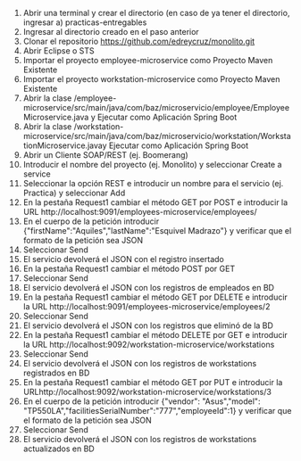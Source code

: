 

1. Abrir una terminal y crear el directorio (en caso de ya tener el directorio, ingresar a) practicas-entregables
2. Ingresar al directorio creado en el paso anterior
3. Clonar el repositorio https://github.com/edreycruz/monolito.git
4. Abrir Eclipse o STS
5. Importar el proyecto employee-microservice como Proyecto Maven Existente
6. Importar el proyecto workstation-microservice como Proyecto Maven Existente
7. Abrir la clase /employee-microservice/src/main/java/com/baz/microservicio/employee/EmployeeMicroservice.java y Ejecutar como Aplicación Spring Boot
8. Abrir la clase /workstation-microservice/src/main/java/com/baz/microservicio/workstation/WorkstationMicroservice.javay Ejecutar como Aplicación Spring Boot
9. Abrir un Cliente SOAP/REST (ej. Boomerang)
10. Introducir el nombre del proyecto (ej. Monolito) y seleccionar Create a service
11. Seleccionar la opción REST e introducir un nombre para el servicio (ej. Practica) y seleccionar Add
12. En la pestaña Request1 cambiar el método GET por POST e introducir la URL http://localhost:9091/employees-microservice/employees/
13. En el cuerpo de la petición introducir {"firstName":"Aquiles","lastName":"Esquivel Madrazo"} y verificar que el formato de la petición sea JSON
14. Seleccionar Send
15. El servicio devolverá el JSON con el registro insertado
16. En la pestaña Request1 cambiar el método POST por GET
17. Seleccionar Send
18. El servicio devolverá el JSON con los registros de empleados en BD
19. En la pestaña Request1 cambiar el método GET por DELETE e introducir la URL http://localhost:9091/employees-microservice/employees/2
20. Seleccionar Send
21. El servicio devolverá el JSON con los registros que eliminó de la BD
22. En la pestaña Request1 cambiar el método DELETE por GET e introducir la URL http://localhost:9092/workstation-microservice/workstations
23. Seleccionar Send
24. El servicio devolverá el JSON con los registros de workstations registrados en BD
25. En la pestaña Request1 cambiar el método GET por PUT e introducir la URLhttp://localhost:9092/workstation-microservice/workstations/3
26. En el cuerpo de la petición introducir {"vendor": "Asus","model": "TP550LA","facilitiesSerialNumber":"777","employeeId":1} y verificar que el formato de la petición sea JSON
27. Seleccionar Send
28. El servicio devolverá el JSON con los registros de workstations actualizados en BD
